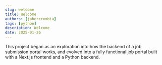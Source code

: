 ```yaml
---
slug: welcome
title: Welcome
authors: [jabercrombia]
tags: [python]
description: Welcome
date: 2025-01-26
---
```


This project began as an exploration into how the backend of a job submission portal works, and evolved into a fully functional job portal built with a Next.js frontend and a Python backend.
